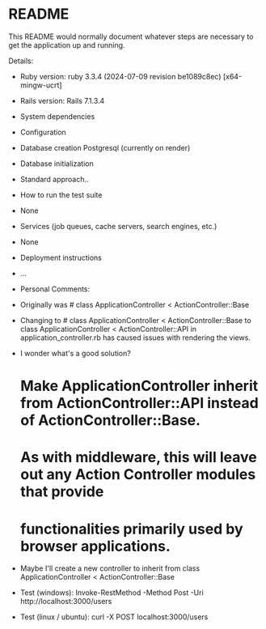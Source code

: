 # README

This README would normally document whatever steps are necessary to get the
application up and running.

Details:

* Ruby version:
ruby 3.3.4 (2024-07-09 revision be1089c8ec) [x64-mingw-ucrt]

* Rails version:
Rails 7.1.3.4

* System dependencies

* Configuration

* Database creation
Postgresql (currently on render)

* Database initialization
- Standard approach..

* How to run the test suite
- None

* Services (job queues, cache servers, search engines, etc.)
- None

* Deployment instructions

* ...

* Personal Comments: 
- Originally was # class ApplicationController < ActionController::Base
- Changing to # class ApplicationController < ActionController::Base to class ApplicationController < ActionController::API in application_controller.rb has caused issues with rendering the views.
- I wonder what's a good solution?

    # Make ApplicationController inherit from ActionController::API instead of ActionController::Base. 
    # As with middleware, this will leave out any Action Controller modules that provide 
    # functionalities primarily used by browser applications.

- Maybe I'll create a new controller to inherit from class ApplicationController < ActionController::Base

* Test (windows):
Invoke-RestMethod -Method Post -Uri http://localhost:3000/users

* Test (linux / ubuntu):
curl -X POST localhost:3000/users 